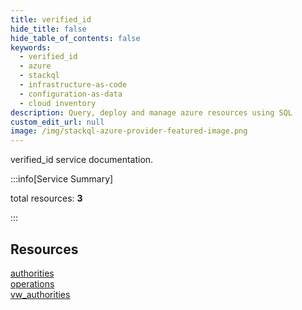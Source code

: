 ```yaml
---
title: verified_id
hide_title: false
hide_table_of_contents: false
keywords:
  - verified_id
  - azure
  - stackql
  - infrastructure-as-code
  - configuration-as-data
  - cloud inventory
description: Query, deploy and manage azure resources using SQL
custom_edit_url: null
image: /img/stackql-azure-provider-featured-image.png
---
```


verified_id service documentation.

:::info[Service Summary]

total resources: __3__  

:::

## Resources
<div class="row">
<div class="providerDocColumn">
<a href="/services/verified_id/authorities/">authorities</a><br />
<a href="/services/verified_id/operations/">operations</a>
</div>
<div class="providerDocColumn">
<a href="/services/verified_id/vw_authorities/">vw_authorities</a>
</div>
</div>